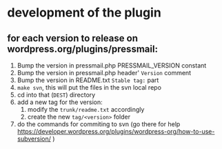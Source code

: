 # development of the plugin

## for each version to release on wordpress.org/plugins/pressmail:

1. Bump the version in pressmail.php PRESSMAIL_VERSION constant
1. Bump the version in pressmail.php header' `Version` comment
1. Bump the version in README.txt `Stable tag:` part
1. `make svn`, this will put the files in the svn local repo
1. cd into that (`DEST`) directory
1. add a new tag for the version:
    1. modify the `trunk/readme.txt` accordingly
    1. create the new `tag/<version>` folder
1. do the commands for commiting to svn (go there for help https://developer.wordpress.org/plugins/wordpress-org/how-to-use-subversion/ )
